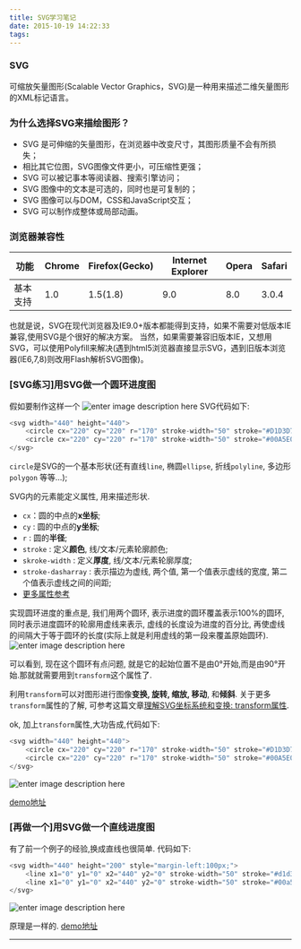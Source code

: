 ```yaml
---
title: SVG学习笔记
date: 2015-10-19 14:22:33
tags:
---
```

### SVG
可缩放矢量图形(Scalable Vector Graphics，SVG)是一种用来描述二维矢量图形的XML标记语言。
### 为什么选择SVG来描绘图形？

 - SVG 是可伸缩的矢量图形，在浏览器中改变尺寸，其图形质量不会有所损失；
 - 相比其它位图，SVG图像文件更小，可压缩性更强；
 - SVG 可以被记事本等阅读器、搜索引擎访问；
 - SVG 图像中的文本是可选的，同时也是可复制的；
 - SVG 图像可以与DOM，CSS和JavaScript交互；
 - SVG 可以制作成整体或局部动画。
<!--more-->
 
### 浏览器兼容性
 |功能|Chrome|Firefox(Gecko)|Internet Explorer|Opera|Safari|
 |---|---|---|---|---|---|
 |基本支持|1.0|1.5(1.8)|9.0|8.0|3.0.4|

也就是说，SVG在现代浏览器及IE9.0+版本都能得到支持，如果不需要对低版本IE兼容,使用SVG是个很好的解决方案。
当然，如果需要兼容旧版本IE，又想用SVG，可以使用Polyfill来解决(遇到html5浏览器直接显示SVG，遇到旧版本浏览器(IE6,7,8)则改用Flash解析SVG图像)。
### [SVG练习]用SVG做一个圆环进度图
假如要制作这样一个
![enter image description here](http://7xnjm0.com1.z0.glb.clouddn.com/circle.jpg)
SVG代码如下:
``` javascript
<svg width="440" height="440">
    <circle cx="220" cy="220" r="170" stroke-width="50" stroke="#D1D3D7" fill="none"></circle>
    <circle cx="220" cy="220" r="170" stroke-width="50" stroke="#00A5E0" fill="none" stroke-dasharray="200 1069"></circle>
</svg>
```
`circle`是SVG的一个基本形状(还有直线`line`, 椭圆`ellipse`, 折线`polyline`, 多边形`polygon` 等等…);

SVG内的元素能定义属性, 用来描述形状.

 - `cx`：圆的中点的**x坐标**;
 - `cy` : 圆的中点的**y坐标**;
 - `r` : 圆的**半径**;
 - `stroke` : 定义**颜色**, 线/文本/元素轮廓颜色;
 - `skroke-width` : 定义**厚度**, 线/文本/元素轮廓厚度;
 - `stroke-dasharray` : 表示描边为虚线, 两个值, 第一个值表示虚线的宽度, 第二个值表示虚线之间的间距;
 - [更多属性参考](https://developer.mozilla.org/zh-CN/docs/Web/SVG/Attribute)

实现圆环进度的重点是, 我们用两个圆环, 表示进度的圆环覆盖表示100%的圆环, 同时表示进度圆环的轮廓用虚线来表示, 虚线的长度设为进度的百分比, 再使虚线的间隔大于等于圆环的长度(实际上就是利用虚线的第一段来覆盖原始圆环).
![enter image description here](http://7xnjm0.com1.z0.glb.clouddn.com/circle2.jpg)

可以看到, 现在这个圆环有点问题, 就是它的起始位置不是由0°开始,而是由90°开始.那就就需要用到`transform`这个属性了.

利用`transform`可以对图形进行图像**变换, 旋转, 缩放, 移动**, 和**倾斜**. 关于更多`transform`属性的了解, 可参考这篇文章[理解SVG坐标系统和变换: transform属性](http://www.w3cplus.com/html5/svg-transformations.html).

ok, 加上`transform`属性,大功告成,代码如下:
``` javascript
<svg width="440" height="440">
    <circle cx="220" cy="220" r="170" stroke-width="50" stroke="#D1D3D7" fill="none"></circle>
    <circle cx="220" cy="220" r="170" stroke-width="50" stroke="#00A5E0" fill="none" transform="rotate(-90 220 220)" stroke-dasharray="200 1069"></circle>
</svg>
```
![enter image description here](http://7xnjm0.com1.z0.glb.clouddn.com/circle.jpg)

[demo地址](http://somedemo.github.io/SVG-circle-progress-bar/)

### [再做一个]用SVG做一个直线进度图
有了前一个例子的经验,换成直线也很简单. 代码如下:
``` javascript
<svg width="440" height="200" style="margin-left:100px;">
    <line x1="0" y1="0" x2="440" y2="0" stroke-width="50" stroke="#d1d3d7" fill="none"></line>
    <line x1="0" y1="0" x2="440" y2="0" stroke-width="50" stroke="#00a5e0" fill="none" stroke-dasharray="0 440">
</svg>
```
![enter image description here](http://7xnjm0.com1.z0.glb.clouddn.com/line.jpg)

原理是一样的.
[demo地址](http://somedemo.github.io/SVG-circle-progress-bar/)

---
